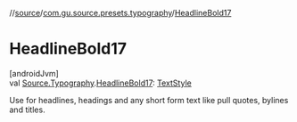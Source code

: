 //[source](../../index.md)/[com.gu.source.presets.typography](index.md)/[HeadlineBold17](-headline-bold17.md)

# HeadlineBold17

[androidJvm]\
val [Source.Typography](../com.gu.source/-source/-typography/index.md).[HeadlineBold17](-headline-bold17.md): [TextStyle](https://developer.android.com/reference/kotlin/androidx/compose/ui/text/TextStyle.html)

Use for headlines, headings and any short form text like pull quotes, bylines and titles.
